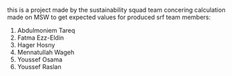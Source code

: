 this is a project made by the sustainability squad team concering calculation made on MSW to get expected values for produced srf
team members:
1. Abdulmoniem Tareq  
2. Fatma Ezz-Eldin  
3. Hager Hosny  
4. Mennatullah Wageh  
5. Youssef Osama  
6. Youssef Raslan
